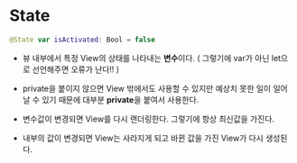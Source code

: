 # State

```swift
@State var isActivated: Bool = false
```

- 뷰 내부에서 특정 View의 상태를 나타내는 **변수**이다. ( 그렇기에 var가 아닌 let으로 선언해주면 오류가 난다!! )

- private을 붙이지 않으면 View 밖에서도 사용할 수 있지만 예상치 못한 일이 일어날 수 있기 때문에 대부분 **private**을 붙여서 사용한다.

- 변수값이 변경되면 View를 다시 랜더링한다. 그렇기에 항상 최신값을 가진다.

- 내부의 값이 변경되면 View는 사라지게 되고 바뀐 값을 가진 View가 다시 생성된다.